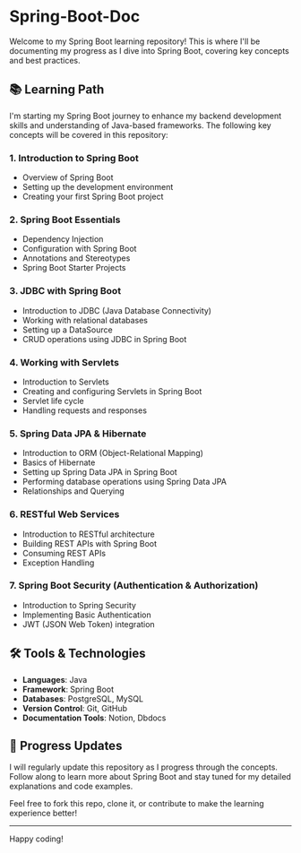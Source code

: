 ﻿# Spring-Boot-Doc

Welcome to my Spring Boot learning repository! This is where I'll be documenting my progress as I dive into Spring Boot, covering key concepts and best practices.

## 📚 Learning Path

I'm starting my Spring Boot journey to enhance my backend development skills and understanding of Java-based frameworks. The following key concepts will be covered in this repository:

### 1. Introduction to Spring Boot
- Overview of Spring Boot
- Setting up the development environment
- Creating your first Spring Boot project

### 2. Spring Boot Essentials
- Dependency Injection
- Configuration with Spring Boot
- Annotations and Stereotypes
- Spring Boot Starter Projects

### 3. JDBC with Spring Boot
- Introduction to JDBC (Java Database Connectivity)
- Working with relational databases
- Setting up a DataSource
- CRUD operations using JDBC in Spring Boot

### 4. Working with Servlets
- Introduction to Servlets
- Creating and configuring Servlets in Spring Boot
- Servlet life cycle
- Handling requests and responses

### 5. Spring Data JPA & Hibernate
- Introduction to ORM (Object-Relational Mapping)
- Basics of Hibernate
- Setting up Spring Data JPA in Spring Boot
- Performing database operations using Spring Data JPA
- Relationships and Querying

### 6. RESTful Web Services
- Introduction to RESTful architecture
- Building REST APIs with Spring Boot
- Consuming REST APIs
- Exception Handling

### 7. Spring Boot Security (Authentication & Authorization)
- Introduction to Spring Security
- Implementing Basic Authentication
- JWT (JSON Web Token) integration

## 🛠️ Tools & Technologies

- **Languages**: Java
- **Framework**: Spring Boot
- **Databases**: PostgreSQL, MySQL
- **Version Control**: Git, GitHub
- **Documentation Tools**: Notion, Dbdocs

## 📅 Progress Updates

I will regularly update this repository as I progress through the concepts. Follow along to learn more about Spring Boot and stay tuned for my detailed explanations and code examples.

Feel free to fork this repo, clone it, or contribute to make the learning experience better!

---

Happy coding!
